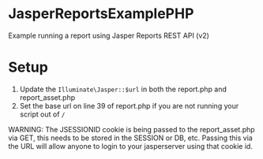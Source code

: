 JasperReportsExamplePHP
=======================

Example running a report using Jasper Reports REST API (v2)

Setup
=====

 1. Update the ```Illuminate\Jasper::$url``` in both the report.php and report_asset.php
 2. Set the base url on line 39 of report.php if you are not running your script out of ```/```

WARNING: The JSESSIONID cookie is being passed to the report_asset.php via GET, this needs to be stored in the
SESSION or DB, etc.  Passing this via the URL will allow anyone to login to your jasperserver using that cookie
id.
